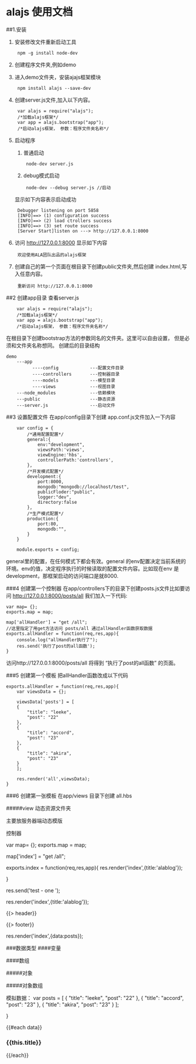 alajs 使用文档
=============
##1.安装


1. 安装修改文件重新启动工具

		npm -g install node-dev	
			
2. 创建程序文件夹,例如demo

3. 进入demo文件夹，安装ajajs框架模块

		npm install alajs --save-dev
	

4. 创建server.js文件,加入以下内容。

		var alajs = require("alajs"); 
		/*加载alajs框架*/
		var app = alajs.bootstrap("app"); 
		/*启动alajs框架， 参数：程序文件夹名称*/
		
5. 启动程序

	1. 普通启动 	
		
			node-dev server.js
			
	2. debug模式启动
		
			node-dev --debug server.js //启动
				
	显示如下内容表示启动成功
		
		Debugger listening on port 5858
		[INFO]==> (1) configuration success
		[INFO]==> (2) load ctrollers success
		[INFO]==> (3) set route success
		[Server Start]listen on ---> http://127.0.0.1:8000
		
6. 访问 http://127.0.0.1:8000  显示如下内容
	
		欢迎使用ALA团队出品的alajs框架
		
7. 创建自己的第一个页面在根目录下创建public文件夹,然后创建 index.html,写入任意内容。
	
		重新访问 http://127.0.0.1:8000


##2 创建app目录
查看server.js

		var alajs = require("alajs"); 
		/*加载alajs框架*/
		var app = alajs.bootstrap("app"); 
		/*启动alajs框架， 参数：程序文件夹名称*/
		
在根目录下创建bootstrap方法的参数同名的文件夹。这里可以自由设置，
但是必须和文件夹名称想同。
创建后的目录结构
		
	demo
	    ---app
	          ----config			---配置文件目录
	          ----controllers    	---控制器目录
	          ----models			---模型目录	          
	          ----views				---视图目录
	    ---node_modules				---依赖模块
	    ---public					---静态资源
	    ---server.js				---启动文件
	    
##3 设置配置文件
在app/config目录下创建 app.conf.js文件加入一下内容
	
		var config = {
			/*通用配置配置*/
			general:{
				env:"development", 
				viewsPath:'views',
				viewEngine:'hbs',
				controllerPath:'controllers',
			},
			/*开发模式配置*/
			development:{
				port:8000,
				mongodb:"mongodb://localhost/test",
				publicFloder:"public",
				logger:"dev",
				directory:false
			},
			/*生产模式配置*/ 
			production:{
				port:80,
				mongodb:"",
			}
		}

		module.exports = config;		

general里的配置，在任何模式下都会有效。general 的env配置决定当前系统的环境。env的值，决定程序执行的时候读取的配置文件内容。比如现在env 是 development，那框架启动的访问端口是就8000.
	
	

###4 创建第一个控制器
 在app/controllers下的目录下创建posts.js文件比如要访问 http://127.0.0.1:8000/posts/all
 	我们加入一下代码: 
 	
 	var map= {};
 	exports.map = map;
 	
	map['allHandler'] = "get /all";   
	//这里指定了用get方法访问 posts/all 通过allHandler函数获取数据	exports.allHandler = function(req,res,app){
		console.log("allHandler执行了");
   		res.send('执行了post的all函数');
	}
	
	
 访问http://127.0.0.1:8000/posts/all 将得到 “执行了post的all函数” 的页面。
 
###5 创建第一个模板
 把allHandler函数改成以下代码
 	
 	exports.allHandler = function(req,res,app){
 		var viewsData = {};

 		viewsData['posts'] = [
 		{
 			"title": "leeke",
 			"post": "22"
 		},
 		{
 			"title": "accord",
 			"post": "23"
 		},
 		{
 			"title": "akira",
 			"post": "23"
 		}
 		];

 		res.render('all',viewsData);
 	}
 	

###6 创建第一张模板
 在app/views 目录下创建 all.hbs
 
  
#####view     动态资源文件夹

主要放服务器端动态模版



控制器

 var map= {};
 exports.map = map;


map['index'] = "get /all";

<!--map 是进行ura路径设置，index指代下面的函数名称，get指的
是表单的提交方式，控制器文件名称＋空格后面的路径＝访问路径
http://127.0.0.1:8000/post／all
-->
exports.index = function(req,res,app){
   res.render('index',{title:'alablog'});

}

res.send('test - one ');
<!--res.send是向浏览器端发送文本数据-->
 res.render('index',{title:'alablog'});
 <!--res.render函数是调用模版显示他的参数第一个为模版名称，第二个参数是向模版传递变量-->
 
 
 {{> header}}
 
 {{> footer}}
 <!--要插哪里就写在哪里-->

res.render('index',{data:posts});
<!--data 视图模板文件里的变量，posts是给当前控制器的数据变量-->
###数据类型
####变量

####数组

#####对象

#####对象数组

模拟数据：
	var posts = [
	{
		"title": "leeke",
		"post": "22"
	},
	{
		"title": "accord",
		"post": "23"
	},
	{
		"title": "akira",
		"post": "23"
	}
	];


}<!--这就是一个3次循环-->

{{#each data}}
		<div class="post">
			<h3>{{this.title}}</h3>
{{/each}}
<!--这就是一个提取内容的例子-->

